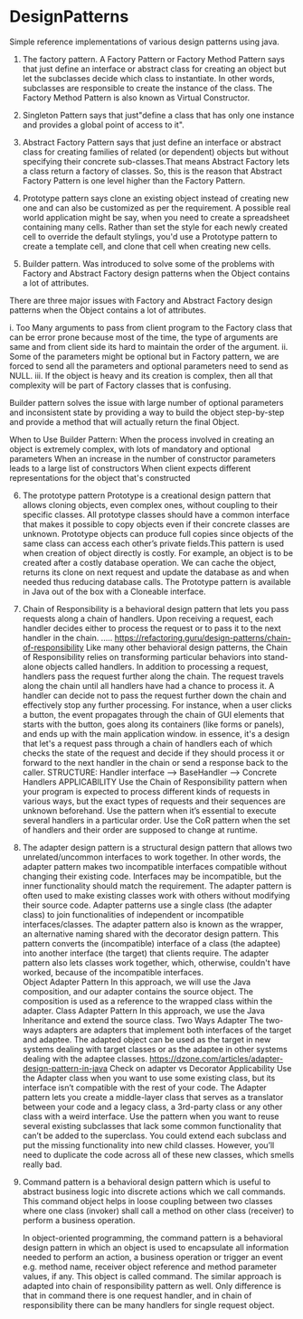 # DesignPatterns

Simple reference implementations of various design patterns using java.

1. The factory pattern.
A Factory Pattern or Factory Method Pattern says that just define an interface or abstract class for creating an object but
 let the subclasses decide which class to instantiate. In other words, subclasses are responsible to create the instance of the class.
The Factory Method Pattern is also known as Virtual Constructor.

2. Singleton Pattern says that just"define a class that has only one instance and provides a global point of access to it".

3. Abstract Factory Pattern says that just define an interface or abstract class for creating families of related (or dependent) objects but without specifying their concrete sub-classes.That means Abstract Factory lets a class return a factory of classes. So, this is the reason that Abstract Factory Pattern is one level higher than the Factory Pattern. 

4. Prototype pattern says clone an existing object instead of creating new one and can also be customized as per the requirement. A possible real world application might be say, when you need to create a spreadsheet containing many cells. Rather than set the style for each newly created cell to override the default stylings, you'd use a Prototype pattern to create a template cell, and clone that cell when creating new cells.

5. Builder pattern. 
Was introduced to solve some of the problems with Factory and Abstract Factory design patterns when the Object contains a lot of attributes.

There are three major issues with Factory and Abstract Factory design patterns when the Object contains a lot of attributes.

i. Too Many arguments to pass from client program to the Factory class that can be error prone because most of the time, the type of arguments are same and from client side its hard to maintain the order of the argument.
ii. Some of the parameters might be optional but in Factory pattern, we are forced to send all the parameters and optional parameters need to send as NULL.
iii. If the object is heavy and its creation is complex, then all that complexity will be part of Factory classes that is confusing.

Builder pattern solves the issue with large number of optional parameters and inconsistent
 state by providing a way to build the object step-by-step and provide a method that will actually return the final Object.
 
 When to Use Builder Pattern:
When the process involved in creating an object is extremely complex, with lots of mandatory and optional parameters
When an increase in the number of constructor parameters leads to a large list of constructors
When client expects different representations for the object that's constructed
 
6. The prototype pattern 
Prototype is a creational design pattern that allows cloning objects,
even complex ones, without coupling to their specific classes.
All prototype classes should have a common interface that makes it 
possible to copy objects even if their concrete classes are unknown. 
Prototype objects can produce full copies since objects of the same 
class can access each other’s private fields.This pattern is used when
creation of object directly is costly. For example, an object is to be 
created after a costly database operation. We can cache the object, 
returns its clone on next request and update the 
database as and when needed thus reducing database calls.
The Prototype pattern is available in Java out of the box with a Cloneable interface.

7. Chain of Responsibility is a behavioral design pattern that lets you pass requests
 along a chain of handlers. Upon receiving a request, each handler decides either to
 process the request or to pass it to the next handler in the chain. 
 ..... https://refactoring.guru/design-patterns/chain-of-responsibility
 Like many other behavioral design patterns, the Chain of Responsibility relies on 
 transforming particular behaviors into stand-alone objects called handlers. 
 In addition to processing a request, handlers pass the request further along the chain. 
 The request travels along the chain until all handlers have had a chance to process it.
 A handler can decide not to pass the request further down the chain and effectively stop any 
 further processing. 
 For instance, when a user clicks a button, the event propagates through the chain of GUI
 elements that starts with the button, goes along its containers (like forms or panels), and 
 ends up with the main application window. 
 in essence, it's a design that let's a request pass through a chain of handlers each of which 
 checks the state of the request and decide if they should process it or forward to the next handler
 in the chain or send a response back to the caller.
 STRUCTURE:
 Handler interface --> BaseHandler --> Concrete Handlers
 APPLICABILITY
 Use the Chain of Responsibility pattern when your program is expected to process different kinds of requests
 in various ways, but the exact types of requests and their sequences are unknown beforehand.
 Use the pattern when it’s essential to execute several handlers in a particular order.
 Use the CoR pattern when the set of handlers and their order are supposed to change at runtime.
 
 8. The adapter design pattern is a structural design pattern that allows two unrelated/uncommon 
 interfaces to work together. In other words, the adapter pattern makes two incompatible interfaces
  compatible without changing their existing code.
 Interfaces may be incompatible, but the inner functionality should match the requirement.
The adapter pattern is often used to make existing classes work with others without modifying their source code.
Adapter patterns use a single class (the adapter class) to join functionalities of independent or incompatible interfaces/classes.
The adapter pattern also is known as the wrapper, an alternative naming shared with the decorator design pattern.
This pattern converts the (incompatible) interface of a class (the adaptee) into another interface (the target) that clients require.
The adapter pattern also lets classes work together, which, otherwise, couldn't have worked, because of the incompatible interfaces.     
Object Adapter Pattern
In this approach, we will use the Java composition, and our adapter contains the source object. 
The composition is used as a reference to the wrapped class within the adapter.
Class Adapter Pattern
In this approach, we use the Java Inheritance and extend the source class. 
Two Ways Adapter
The two-ways adapters are adapters that implement both interfaces of the target and adaptee. 
The adapted object can be used as the target in new systems dealing with target classes or as
 the adaptee in other systems dealing with the adaptee classes.
https://dzone.com/articles/adapter-design-pattern-in-java
Check on adapter vs Decorator
Applicability
Use the Adapter class when you want to use some existing class, but its interface isn’t compatible
 with the rest of your code.
The Adapter pattern lets you create a middle-layer class that serves as a translator between your 
code and a legacy class, a 3rd-party class or any other class with a weird interface.
Use the pattern when you want to reuse several existing subclasses that lack some common
functionality that can’t be added to the superclass.
You could extend each subclass and put the missing functionality into new child classes. 
However, you’ll need to duplicate the code across all of these new classes, which smells 
really bad.

9. Command pattern is a behavioral design pattern which is useful to abstract 
   business logic into discrete actions which we call commands. This command 
   object helps in loose coupling between two classes where one class (invoker) 
   shall call a method on other class (receiver) to perform a business operation.
   
   In object-oriented programming, the command pattern is a behavioral design 
   pattern in which an object is used to encapsulate all information needed to 
   perform an action, a business operation or trigger an event e.g. method name, 
   receiver object reference and method parameter values, if any. This object is 
   called command.
   The similar approach is adapted into chain of responsibility pattern as well. 
   Only difference is that in command there is one request handler, and in chain 
   of responsibility there can be many handlers for single request object.




























 